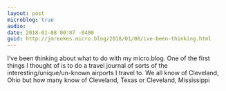 ```yaml
---
layout: post
microblog: true
audio: 
date: 2018-01-08 00:07 -0400
guid: http://jmreekes.micro.blog/2018/01/08/ive-been-thinking.html
---
```

I’ve been thinking about what to do with my micro.blog. One of the first things I thought of is to do a travel journal of sorts of the interesting/unique/un-known airports I travel to. We all know of Cleveland, Ohio but how many know of Cleveland, Texas or Cleveland, Mississippi

